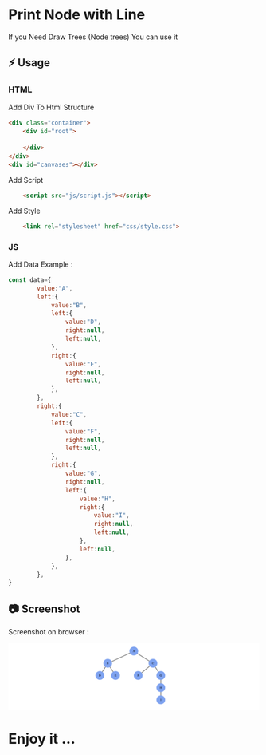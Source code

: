 # Print Node with Line 
If you Need Draw Trees (Node trees) You can use it

## :zap: Usage 

### HTML 

Add Div To Html Structure
```html
<div class="container">
    <div id="root">

    </div>
</div>
<div id="canvases"></div>
```

Add Script
```html
    <script src="js/script.js"></script>
```

Add Style
```html
    <link rel="stylesheet" href="css/style.css">
```



### JS 
Add Data
Example :
```js
const data={
        value:"A",
        left:{
            value:"B",
            left:{
                value:"D",
                right:null,
                left:null,
            },
            right:{
                value:"E",
                right:null,
                left:null,
            },
        },
        right:{
            value:"C",
            left:{
                value:"F",
                right:null,
                left:null,
            },
            right:{
                value:"G",
                right:null,
                left:{
                    value:"H",
                    right:{
                        value:"I",
                        right:null,
                        left:null,
                    },
                    left:null,
                },
            },
        },
}
```

## :camera: Screenshot
Screenshot on browser :

![](Screenshot.png)


# Enjoy it ...